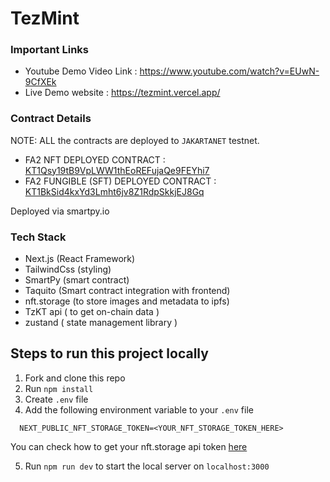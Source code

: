 # TezMint

### Important Links
  - Youtube Demo Video Link : https://www.youtube.com/watch?v=EUwN-9CfXEk
  - Live Demo website : https://tezmint.vercel.app/
### Contract Details 
  NOTE: ALL the contracts are deployed to `JAKARTANET` testnet.

  - FA2 NFT DEPLOYED CONTRACT : [KT1Qsy19tB9VpLWW1thEoREFujaQe9FEYhi7](https://better-call.dev/jakartanet/KT1Qsy19tB9VpLWW1thEoREFujaQe9FEYhi7/operations)
  - FA2 FUNGIBLE (SFT) DEPLOYED CONTRACT : [KT1BkSid4kxYd3Lmht6jv8Z1RdpSkkjEJ8Gq](https://better-call.dev/jakartanet/KT1BkSid4kxYd3Lmht6jv8Z1RdpSkkjEJ8Gq/operations)

  Deployed via smartpy.io 

### Tech Stack 
  - Next.js (React Framework)
  - TailwindCss (styling)
  - SmartPy (smart contract)
  - Taquito (Smart contract integration with frontend)
  - nft.storage (to store images and metadata to ipfs)
  - TzKT api ( to get on-chain data )
  - zustand ( state management library )

## Steps to run this project locally
1. Fork and clone this repo
2. Run `npm install`
3. Create `.env` file
4. Add the following environment variable to your `.env` file
  ```
    NEXT_PUBLIC_NFT_STORAGE_TOKEN=<YOUR_NFT_STORAGE_TOKEN_HERE>
  ```

  You can check how to get your nft.storage api token [here](https://nft.storage/docs/)

  5. Run `npm run dev` to start the local server on `localhost:3000`